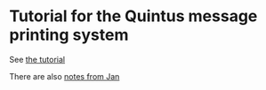 # Tutorial for the Quintus message printing system

See [the tutorial](message.adoc)

There are also [notes from Jan](jansnotes.md)

